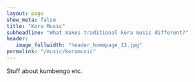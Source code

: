 ```yaml
---
layout: page
show_meta: false
title: "Kora Music"
subheadline: "What makes traditional kora music different?"
header:
   image_fullwidth: "header_homepage_13.jpg"
permalink: "/music/koramusic"
---
```

Stuff about kumbengo etc.
